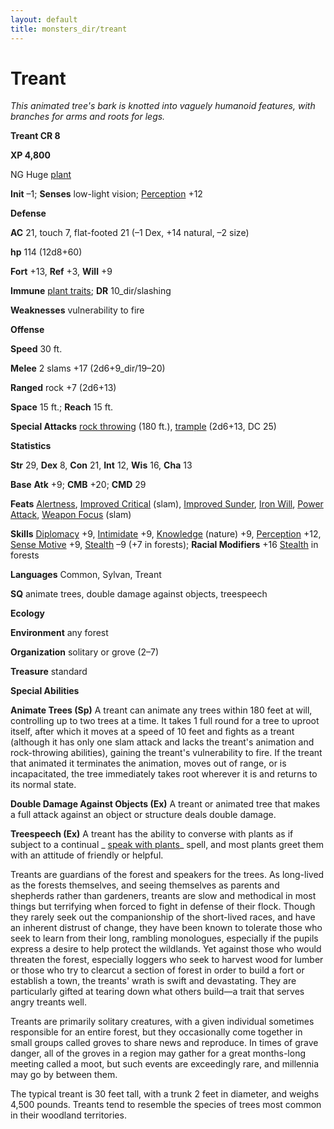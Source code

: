 ```yaml
---
layout: default
title: monsters_dir/treant
---
```

# Treant

_This animated tree's bark is knotted into vaguely humanoid features, with branches for arms and roots for legs._

**Treant CR 8**

**XP 4,800**

NG Huge [plant](../creatureTypes#_plant)

**Init** –1; **Senses** low-light vision; [Perception](../../skills_dir/perception#_perception) +12

**Defense**

**AC** 21, touch 7, flat-footed 21 (–1 Dex, +14 natural, –2 size)

**hp** 114 (12d8+60)

**Fort** +13, **Ref** +3, **Will** +9

**Immune** [plant traits](../universalMonsterRules#_plant-traits); **DR** 10_dir/slashing

**Weaknesses** vulnerability to fire

**Offense**

**Speed** 30 ft.

**Melee** 2 slams +17 (2d6+9_dir/19–20)

**Ranged** rock +7 (2d6+13)

**Space** 15 ft.; **Reach** 15 ft.

**Special Attacks** [rock throwing](../universalMonsterRules#_rock-throwing) (180 ft.), [trample](../universalMonsterRules#_trample) (2d6+13, DC 25)

**Statistics**

**Str** 29, **Dex** 8, **Con** 21, **Int** 12, **Wis** 16, **Cha** 13

**Base**  **Atk** +9; **CMB** +20; **CMD** 29

**Feats** [Alertness](../../feats#_alertness), [Improved Critical](../../feats#_improved-critical) (slam), [Improved Sunder](../../feats#_improved-sunder), [Iron Will](../../feats#_iron-will), [Power Attack](../../feats#_power-attack), [Weapon Focus](../../feats#_weapon-focus) (slam)

**Skills** [Diplomacy](../../skills_dir/diplomacy#_diplomacy) +9, [Intimidate](../../skills_dir/intimidate#_intimidate) +9, [Knowledge](../../skills_dir/knowledge#_knowledge) (nature) +9, [Perception](../../skills_dir/perception#_perception) +12, [Sense Motive](../../skills_dir/senseMotive#_sense-motive) +9, [Stealth](../../skills_dir/stealth#_stealth) –9 (+7 in forests); **Racial Modifiers** +16 [Stealth](../../skills_dir/stealth#_stealth) in forests

**Languages** Common, Sylvan, Treant

**SQ** animate trees, double damage against objects, treespeech

**Ecology**

**Environment** any forest

**Organization** solitary or grove (2–7)

**Treasure** standard

**Special Abilities**

**Animate Trees (Sp)** A treant can animate any trees within 180 feet at will, controlling up to two trees at a time. It takes 1 full round for a tree to uproot itself, after which it moves at a speed of 10 feet and fights as a treant (although it has only one slam attack and lacks the treant's animation and rock-throwing abilities), gaining the treant's vulnerability to fire. If the treant that animated it terminates the animation, moves out of range, or is incapacitated, the tree immediately takes root wherever it is and returns to its normal state.

**Double Damage Against Objects (Ex)** A treant or animated tree that makes a full attack against an object or structure deals double damage.

**Treespeech (Ex)** A treant has the ability to converse with plants as if subject to a continual _ [speak with plants](../../spells_dir/speakWithPlants#_speak-with-plants)_ spell, and most plants greet them with an attitude of friendly or helpful.

Treants are guardians of the forest and speakers for the trees. As long-lived as the forests themselves, and seeing themselves as parents and shepherds rather than gardeners, treants are slow and methodical in most things but terrifying when forced to fight in defense of their flock. Though they rarely seek out the companionship of the short-lived races, and have an inherent distrust of change, they have been known to tolerate those who seek to learn from their long, rambling monologues, especially if the pupils express a desire to help protect the wildlands. Yet against those who would threaten the forest, especially loggers who seek to harvest wood for lumber or those who try to clearcut a section of forest in order to build a fort or establish a town, the treants' wrath is swift and devastating. They are particularly gifted at tearing down what others build—a trait that serves angry treants well.

Treants are primarily solitary creatures, with a given individual sometimes responsible for an entire forest, but they occasionally come together in small groups called groves to share news and reproduce. In times of grave danger, all of the groves in a region may gather for a great months-long meeting called a moot, but such events are exceedingly rare, and millennia may go by between them.

The typical treant is 30 feet tall, with a trunk 2 feet in diameter, and weighs 4,500 pounds. Treants tend to resemble the species of trees most common in their woodland territories.

